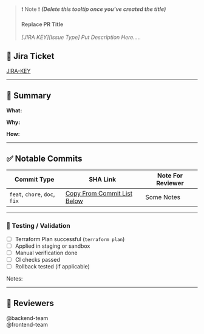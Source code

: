 > ❗ Note ❗ **_(Delete this tooltip once you've created the title)_**<br>
><br>**Replace PR Title**<br> 
><br>_[JIRA KEY][Issue Type] Put Description Here....._<br>

## 🧩 Jira Ticket

<!-- IMPORTANT AS CONTEXT -->
[JIRA-KEY](https://sefire.atlassian.net/browse/ABC-123)

---

## 📌 Summary

**What:**
<!-- 1 sentence on what is being changed? -->

**Why:**
<!-- 1 sentence on why this approach? -->

**How:**
<!-- 1 sentence on how this solves the issue -->

---

## ✅ Notable Commits
<!-- 1 sentence on how this solves the issue -->
| Commit Type           | SHA Link                        | Note For Reviewer |
|-----------------------|---------------------------------|-------------------|
| ```feat```, ```chore```, ```doc```, ```fix``` | [Copy From Commit List Below]() | Some Notes        |

---

### 🧪 Testing / Validation

- [ ] Terraform Plan successful (`terraform plan`)
- [ ] Applied in staging or sandbox
- [ ] Manual verification done
- [ ] CI checks passed
- [ ] Rollback tested (if applicable)

Notes:
<!-- Add logs, screenshots, or links to plan/apply output if needed -->

---

## 👀 Reviewers
<!-- Or specific usernames; refer to CODEOWNERS -->
<!-- Based on Org Graph, Tag the teams that will be affected here -->
@backend-team  
@frontend-team  

